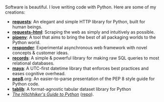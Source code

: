 Software is beautiful. I love writing code with Python. Here are some of my creations:

- **[requests](https://github.com/psf/requests)**: An elegant and simple HTTP library for Python, built for human beings.
- **[requests-html](https://github.com/psf/requests-html)**: Scraping the web as simply and intuitively as possible.
- **[pipenv](https://github.com/pypa/pipenv)**: A tool that aims to bring the best of all packaging worlds to the Python world.
- **[responder](http://responder.kennethreitz.org/)**: Experimental asynchronous web framework with novel concepts & customer ideas.
- **[records](https://github.com/kennethreitz/records)**: A simple & powerful library for making raw SQL queries to most relational databases.
- **[maya](https://github.com/timofurrer/maya)**: A UTC-first datetime library that enforces best practices and eases cognitive overhead.
- **[pep8](https://pep8.org)**.org: An easier-to-parse presentation of the PEP 8 style guide for Python code.
- **[tablib](https://tablib.readthedocs.io/en/stable/)**: A format-agnostic tabular dataset library for Python
- *[The Hitchhiker's Guide to Python](https://amzn.to/3H4yb5X)* ([repo](https://github.com/realpython/python-guide)).
